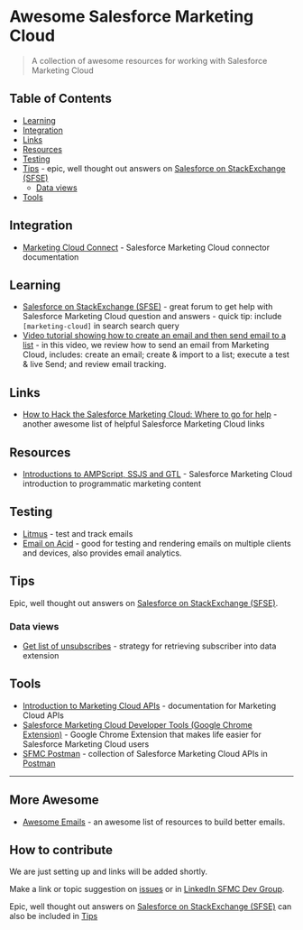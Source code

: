 # Awesome Salesforce Marketing Cloud

> A collection of awesome resources for working with Salesforce Marketing Cloud

## Table of Contents

* [Learning](#learning)
* [Integration](#integration)
* [Links](#links)
* [Resources](#resources)
* [Testing](#testing)
* [Tips](#tips) - epic, well thought out answers on [Salesforce on StackExchange (SFSE)](https://salesforce.stackexchange.com/questions/tagged/marketing-cloud)
  * [Data views](#data-views)
* [Tools](#tools)

## Integration

* [Marketing Cloud Connect](http://help.marketingcloud.com/en/documentation/integrated_products__crm_and_web_analytic_solutions/marketing_cloud_connector_v5/) - Salesforce Marketing Cloud connector documentation

## Learning

* [Salesforce on StackExchange (SFSE)](https://salesforce.stackexchange.com/questions/tagged/marketing-cloud) - great forum to get help with Salesforce Marketing Cloud question and answers - quick tip: include `[marketing-cloud]` in search search query
* [Video tutorial showing how to create an email and then send email to a list](https://www.youtube.com/watch?v=halN8bpuar8) - in this video, we review how to send an email from Marketing Cloud, includes: create an email; create & import to a list; execute a test & live Send; and review email tracking.

## Links

* [How to Hack the Salesforce Marketing Cloud: Where to go for help](https://www.linkedin.com/pulse/how-hack-salesforce-marketing-cloud-where-go-help-guilda-hilaire/) - another awesome list of helpful Salesforce Marketing Cloud links

## Resources

* [Introductions to AMPScript, SSJS and GTL](https://developer.salesforce.com/docs/atlas.en-us.mc-programmatic-content.meta/mc-programmatic-content/index.htm) - Salesforce Marketing Cloud introduction to programmatic marketing content

## Testing

* [Litmus](https://litmus.com/) - test and track emails
* [Email on Acid](https://www.emailonacid.com/) - good for testing and rendering emails on multiple clients and devices, also provides email analytics.

## Tips

Epic, well thought out answers on [Salesforce on StackExchange (SFSE)](https://salesforce.stackexchange.com/questions/tagged/marketing-cloud).

### Data views

* [Get list of unsubscribes](https://salesforce.stackexchange.com/questions/97566/exacttarget-list-of-unsubscribes-this-year) - strategy for retrieving subscriber into data extension

## Tools

* [Introduction to Marketing Cloud APIs](https://developer.salesforce.com/docs/atlas.en-us.mc-apis.meta/mc-apis/index-api.htm) - documentation for Marketing Cloud APIs
* [Salesforce Marketing Cloud Developer Tools (Google Chrome Extension)](https://markus.codes/sfmc-chrome-devtools) - Google Chrome Extension that makes life easier for Salesforce Marketing Cloud users
* [SFMC Postman](https://github.com/salesforce-marketingcloud/postman) - collection of Salesforce Marketing Cloud APIs in [Postman](https://www.getpostman.com/)

---

## More Awesome

* [Awesome Emails](https://github.com/jonathandion/awesome-emails) - an awesome list of resources to build better emails.

## How to contribute

We are just setting up and links will be added shortly.

Make a link or topic suggestion on [issues](https://github.com/sfmcdg/awesome-salesforce-marketingcloud/issues) or in [LinkedIn SFMC Dev Group](https://www.linkedin.com/groups/7059991/7059991-6308431256036134912).

Epic, well thought out answers on [Salesforce on StackExchange (SFSE)](https://salesforce.stackexchange.com/questions/tagged/marketing-cloud) can also be included in [Tips](#tips)


